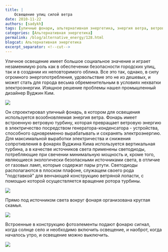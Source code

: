 ```yaml
---
title: |
    Освещение улиц силой ветра
date: 2010-11-22
authors: [sadykh]
tags: [уличные фонари, альтернативная энергетика, энергия ветра, ветровая турбина, освещение, вуджин ким, светодиоды, led]
categories: [Альтернативная энергетика]
permalink: /blog/alternative_energy/128.html
blogcat: Альтернативная энергетика
excerpt_separator: <!--cut-->
---
```


Уличное освещение имеет большое социальное значение и играет незаменимую роль как в обеспечении безопасности городских улиц, так и в создании их неповторимого облика. Все это так, однако, в силу огромного энергопотребления, удовольствие это не из дешевых, и может стать для города весьма обременительным в условиях нехватки электроэнергии. Изящное решение проблемы нашел промышленный дизайнер Вуджин Ким. 


![](http://itw66.ru/uploads/images/00/00/05/2010/11/22/e5b755.jpg)



<!--cut-->


Он спроектировал уличный фонарь, в котором для освещения используется  возобновляемая энергия ветра. Фонарь имеет встроенную ветровую турбину, которая превращает ветровую энергию в электричество посредством генератора-конденсатора - устройства, способного одновременно вырабатывать и сохранять электроэнергию.
Для максимальной выработки электричества и снижения сопротивления в фонарях Вуджина Кима используется вертикальная турбина, а в качестве источников света применены светодиоды, потребляющие при свечении минимальную мощность и, кроме того, являющиеся экологически безопасными источниками света, в отличие от газовых ламп, которые содержат пары ртути. 
Светодиоды располагаются в плоском плафоне, служащем своего рода "подставкой" для венчающей конструкцию ветряной лопасти, с помощью которой осуществляется вращение ротора турбины. 


![](http://itw66.ru/uploads/images/00/00/05/2010/11/22/c679f9.jpg)


Прямо под источником света вокруг фонаря организована круглая скамья. 


![](http://itw66.ru/uploads/images/00/00/05/2010/11/22/2795ea.jpg)


Встроенные в конструкцию фотоэлементы подают фонарю сигнал, когда солнце село и необходимо включить освещение, и наоброт, когда началось утро, и освещение можно выключить. 


![](http://itw66.ru/uploads/images/00/00/05/2010/11/22/ee52ab.jpg)

